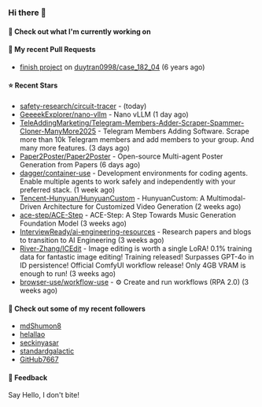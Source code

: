 ### Hi there 👋

#### 👷 Check out what I'm currently working on

#### 🔨 My recent Pull Requests

- [finish project](https://github.com/duytran0998/case_182_04/pull/1) on [duytran0998/case_182_04](https://github.com/duytran0998/case_182_04) (6 years ago)

#### ⭐ Recent Stars

- [safety-research/circuit-tracer](https://github.com/safety-research/circuit-tracer) -  (today)
- [GeeeekExplorer/nano-vllm](https://github.com/GeeeekExplorer/nano-vllm) - Nano vLLM (1 day ago)
- [TeleAddingMarketing/Telegram-Members-Adder-Scraper-Spammer-Cloner-ManyMore2025](https://github.com/TeleAddingMarketing/Telegram-Members-Adder-Scraper-Spammer-Cloner-ManyMore2025) - Telegram Members Adding Software. Scrape more than 10k Telegram members and add members to your group. And many more features. (3 days ago)
- [Paper2Poster/Paper2Poster](https://github.com/Paper2Poster/Paper2Poster) - Open-source Multi-agent Poster Generation from Papers (6 days ago)
- [dagger/container-use](https://github.com/dagger/container-use) - Development environments for coding agents. Enable multiple agents to work safely and independently with your preferred stack. (1 week ago)
- [Tencent-Hunyuan/HunyuanCustom](https://github.com/Tencent-Hunyuan/HunyuanCustom) - HunyuanCustom: A Multimodal-Driven Architecture for Customized Video Generation (2 weeks ago)
- [ace-step/ACE-Step](https://github.com/ace-step/ACE-Step) - ACE-Step: A Step Towards Music Generation Foundation Model (3 weeks ago)
- [InterviewReady/ai-engineering-resources](https://github.com/InterviewReady/ai-engineering-resources) - Research papers and blogs to transition to AI Engineering (3 weeks ago)
- [River-Zhang/ICEdit](https://github.com/River-Zhang/ICEdit) - Image editing is worth a single LoRA! 0.1% training data for fantastic image editing! Training released! Surpasses GPT-4o in ID persistence! Official ComfyUI workflow release! Only 4GB VRAM is enough to run!  (3 weeks ago)
- [browser-use/workflow-use](https://github.com/browser-use/workflow-use) - ⚙️ Create and run workflows (RPA 2.0) (3 weeks ago)

#### 👯 Check out some of my recent followers

- [mdShumon8](https://github.com/mdShumon8)
- [helallao](https://github.com/helallao)
- [seckinyasar](https://github.com/seckinyasar)
- [standardgalactic](https://github.com/standardgalactic)
- [GitHub7667](https://github.com/GitHub7667)

#### 💬 Feedback

Say Hello, I don't bite!